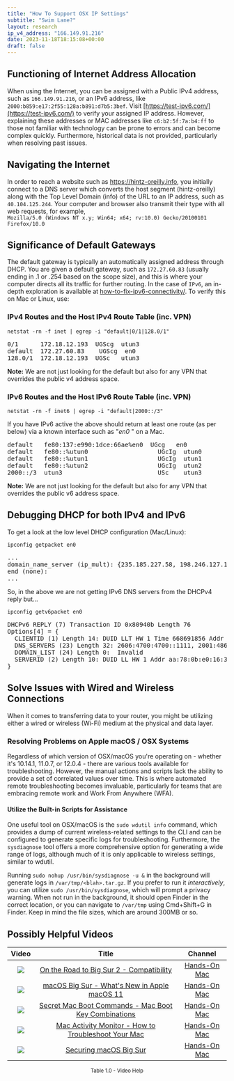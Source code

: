 ```yaml
---
title: "How To Support OSX IP Settings"
subtitle: "Swim Lane?"
layout: research
ip_v4_address: "166.149.91.216"
date: 2023-11-18T18:15:08+00:00
draft: false
---
```


## Functioning of Internet Address Allocation

When using the Internet, you can be assigned with a Public IPv4 address, such as ```166.149.91.216```, or an IPv6 address, like ```2000:b859:e17:2f55:128a:b891:d7b5:3bef```. Visit [https://test-ipv6.com/](https://test-ipv6.com/) to verify your assigned IP address. However, explaining these addresses or MAC addresses like ```c6:b2:5f:7a:b4:ff``` to those not familiar with technology can be prone to errors and can become complex quickly. Furthermore, historical data is not provided, particularly when resolving past issues.
## Navigating the Internet
In order to reach a website such as https://hintz-oreilly.info, you initially connect to a DNS server which converts the host segment (hintz-oreilly) along with the Top Level Domain (info) of the URL to an IP address, such as ```40.104.125.244```. Your computer and browser also transmit their type with all web requests, for example, <br>```Mozilla/5.0 (Windows NT x.y; Win64; x64; rv:10.0) Gecko/20100101 Firefox/10.0```
## Significance of Default Gateways
The default gateway is typically an automatically assigned address through DHCP. You are given a default gateway, such as ```172.27.60.83``` (usually ending in .1 or .254 based on the scope size), and this is where your computer directs all its traffic for further routing. In the case of ```IPv6```, an in-depth exploration is available at [how-to-fix-ipv6-connectivity/](/blog/how-to-fix-ipv6-connectivity/). To verify this on Mac or Linux, use:
<br>
### IPv4 Routes and the Host IPv4 Route Table (inc. VPN)
```netstat -rn -f inet | egrep -i "default|0/1|128.0/1"```

<pre>
0/1      172.18.12.193  UGScg  utun3
default  172.27.60.83    UGScg  en0
128.0/1  172.18.12.193  UGSc   utun3</pre>

**Note:** We are not just looking for the default but also for any VPN that overrides the public v4 address space.

### IPv6 Routes and the Host IPv6 Route Table (inc. VPN)
```netstat -rn -f inet6 | egrep -i "default|2000::/3"```

If you have IPv6 active the above should return at least one route (as per below) via a known interface such as "_en0_ " on a Mac. 

<pre>
default   fe80:137:e990:1dce:66ae%en0  UGcg   en0
default   fe80::%utun0                   UGcIg  utun0
default   fe80::%utun1                   UGcIg  utun1
default   fe80::%utun2                   UGcIg  utun2
2000::/3  utun3                          USc    utun3</pre>

**Note:** We are not just looking for the default but also for any VPN that overrides the public v6 address space.
<br>

## Debugging DHCP for both IPv4 and IPv6

To get a look at the low level DHCP configuration (Mac/Linux): 

```ipconfig getpacket en0```

<pre>
...
domain_name_server (ip_mult): {235.185.227.58, 198.246.127.123}
end (none):
...</pre>

So, in the above we are not getting IPv6 DNS servers from the DHCPv4 reply but...

```ipconfig getv6packet en0```

<pre>
DHCPv6 REPLY (7) Transaction ID 0x80940b Length 76
Options[4] = {
  CLIENTID (1) Length 14: DUID LLT HW 1 Time 668691856 Addr c6:b2:5f:7a:b4:ff
  DNS_SERVERS (23) Length 32: 2606:4700:4700::1111, 2001:4860:4860::8844
  DOMAIN_LIST (24) Length 0:  Invalid
  SERVERID (2) Length 10: DUID LL HW 1 Addr aa:78:0b:e0:16:32
}</pre>




## Solve Issues with Wired and Wireless Connections
When it comes to transferring data to your router, you might be utilizing either a wired or wireless (Wi-Fi) medium at the physical and data layer.
### Resolving Problems on Apple macOS / OSX Systems
Regardless of which version of OSX/macOS you're operating on - whether it's 10.14.1, 11.0.7, or 12.0.4 - there are various tools available for troubleshooting. However, the manual actions and scripts lack the ability to provide a set of correlated values over time. This is where automated remote troubleshooting becomes invaluable, particularly for teams that are embracing remote work and Work From Anywhere (WFA).
#### Utilize the Built-in Scripts for Assistance
One useful tool on OSX/macOS is the `sudo wdutil info` command, which provides a dump of current wireless-related settings to the CLI and can be configured to generate specific logs for troubleshooting. Furthermore, the `sysdiagnose` tool offers a more comprehensive option for generating a wide range of logs, although much of it is only applicable to wireless settings, similar to wdutil.

Running `sudo nohup /usr/bin/sysdiagnose -u &` in the background will generate logs in `/var/tmp/<blah>.tar.gz`. If you prefer to run it *interactively*, you can utilize `sudo /usr/bin/sysdiagnose`, which will prompt a privacy warning. When not run in the background, it should open Finder in the correct location, or you can navigate to `/var/tmp` using Cmd+Shift+G in Finder. Keep in mind the file sizes, which are around 300MB or so.
## Possibly Helpful Videos

<link href="/plugins/lity/css/lity.min.css" rel="stylesheet">
<script src="/plugins/lity/js/lity.min.js"></script>
<div class="table1-start"></div>

|Video | Title | Channel |
| :---: | :---: | :---: |
|<a href="https://www.youtube.com/watch?v=HEbK-Tignuc" data-lity><img src="https://i.ytimg.com/vi/HEbK-Tignuc/default.jpg" class="img-fluid"></a>|<a href="https://www.youtube.com/watch?v=HEbK-Tignuc" data-lity>On the Road to Big Sur 2 - Compatibility</a>|<a target="_blank" href="https://www.youtube.com/channel/UCg43DP8MdHVcl4rFK_delBg" >Hands-On Mac</a>|
|<a href="https://www.youtube.com/watch?v=JMKi6o9kaZI" data-lity><img src="https://i.ytimg.com/vi/JMKi6o9kaZI/default.jpg" class="img-fluid"></a>|<a href="https://www.youtube.com/watch?v=JMKi6o9kaZI" data-lity>macOS Big Sur - What&#39;s New in Apple macOS 11</a>|<a target="_blank" href="https://www.youtube.com/channel/UCg43DP8MdHVcl4rFK_delBg" >Hands-On Mac</a>|
|<a href="https://www.youtube.com/watch?v=VwNYWAxHCgM" data-lity><img src="https://i.ytimg.com/vi/VwNYWAxHCgM/default.jpg" class="img-fluid"></a>|<a href="https://www.youtube.com/watch?v=VwNYWAxHCgM" data-lity>Secret Mac Boot Commands - Mac Boot Key Combinations</a>|<a target="_blank" href="https://www.youtube.com/channel/UCg43DP8MdHVcl4rFK_delBg" >Hands-On Mac</a>|
|<a href="https://www.youtube.com/watch?v=TWzWd_DiaJ0" data-lity><img src="https://i.ytimg.com/vi/TWzWd_DiaJ0/default.jpg" class="img-fluid"></a>|<a href="https://www.youtube.com/watch?v=TWzWd_DiaJ0" data-lity>Mac Activity Monitor - How to Troubleshoot Your Mac</a>|<a target="_blank" href="https://www.youtube.com/channel/UCg43DP8MdHVcl4rFK_delBg" >Hands-On Mac</a>|
|<a href="https://www.youtube.com/watch?v=7KdhJimuhNw" data-lity><img src="https://i.ytimg.com/vi/7KdhJimuhNw/default.jpg" class="img-fluid"></a>|<a href="https://www.youtube.com/watch?v=7KdhJimuhNw" data-lity>Securing macOS Big Sur</a>|<a target="_blank" href="https://www.youtube.com/channel/UCg43DP8MdHVcl4rFK_delBg" >Hands-On Mac</a>|

<center><small>Table 1.0 - Video Help</small></center>
 <br>
<div class="table1-end"></div>
<script type="text/javascript">
(function() {
    $('div.table1-start').nextUntil('div.table1-end', 'table').addClass('table thead-dark table-striped table-responsive rounded').attr('id', 't1');
    $('#t1').find('thead').addClass('thead-dark');
})();
</script>
